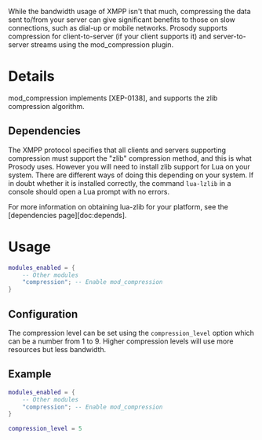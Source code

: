 While the bandwidth usage of XMPP isn't that much, compressing the data
sent to/from your server can give significant benefits to those on slow
connections, such as dial-up or mobile networks. Prosody supports
compression for client-to-server (if your client supports it) and
server-to-server streams using the mod\_compression plugin.

# Details

mod\_compression implements [XEP-0138], and supports the zlib compression
algorithm.

## Dependencies

The XMPP protocol specifies that all clients and servers supporting
compression must support the "zlib" compression method, and this is what
Prosody uses. However you will need to install zlib support for Lua on
your system. There are different ways of doing this depending on your
system. If in doubt whether it is installed correctly, the command
`lua-lzlib` in a console should open a Lua prompt with no errors.

For more information on obtaining lua-zlib for your platform, see the
[dependencies page][doc:depends].

# Usage

``` lua
modules_enabled = {
    -- Other modules
    "compression"; -- Enable mod_compression
}
```

## Configuration

The compression level can be set using the `compression_level` option
which can be a number from 1 to 9. Higher compression levels will use
more resources but less bandwidth.

## Example

``` lua
modules_enabled = {
    -- Other modules
    "compression"; -- Enable mod_compression
}
 
compression_level = 5
```
